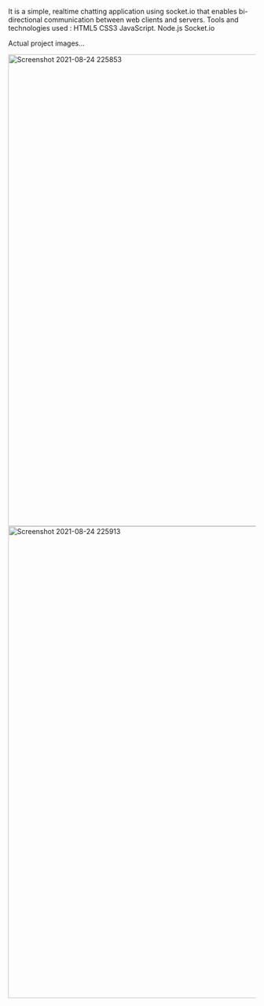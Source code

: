 
It is a simple, realtime chatting application using  socket.io that  enables bi-directional communication between web clients and servers.
Tools and technologies used :
HTML5
CSS3
JavaScript.
Node.js
Socket.io

Actual project images...

<img width="960" alt="Screenshot 2021-08-24 225853" src="https://user-images.githubusercontent.com/68124619/130662714-50c2db32-c0f8-403b-a3b1-f5d0c8587c92.png">

<img width="960" alt="Screenshot 2021-08-24 225913" src="https://user-images.githubusercontent.com/68124619/130662749-6db2f9c8-aa39-474f-946c-b70e2b859c36.png">
